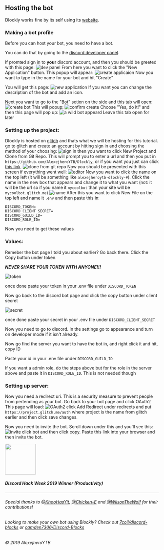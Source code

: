 ## Hosting the bot

Dlockly works fine by its self using its [website](https://dlockly.glitch.me).

### Making a bot profile
Before you can host your bot, you need to have a bot.

You can do that by going to the [discord developer panel](https://discordapp.com/developers/applications/).

If promted sign in to __your__ discord account, and then you should be greeted with this page: ![dev panel](https://cdn.discordapp.com/attachments/606876870063030273/606876892078932016/unknown.png)
From here you want to click the "New Application" button. This popup will appear: ![create applicaion](https://cdn.discordapp.com/attachments/606876870063030273/606877373014736896/unknown.png)
Now you want to type in the name for your bot and hit "Create"

You will get this page: ![new application](https://cdn.discordapp.com/attachments/606876870063030273/606878414477066245/unknown.png) 
If you want you can change the description of the bot and add an icon.

Next you want to go to the "Bot" setion on the side and this tab will open: ![create bot](https://cdn.discordapp.com/attachments/606876870063030273/606879322363658260/unknown.png)
This will popup: ![confirm create](https://cdn.discordapp.com/attachments/606876870063030273/606880123064549387/unknown.png)
Choose "Yes, do it!" and then this page will pop up: ![a wild bot appeard](https://cdn.discordapp.com/attachments/606876870063030273/606884324427563009/unknown.png)
Leave this tab open for later

### Setting up the project:
Dlockly is hosted on [glitch](https://glitch.com) and thats what we will be hosting for this tutorial.
go to [glitch](https://glitch.com) and create an account by hitting sign in and choosing the method of your choosing: ![sign in](https://cdn.discordapp.com/attachments/606876870063030273/606886083136978975/unknown.png)
then you want to click New Project and Clone from Git Repo. This will prompt you to enter a url and then you put in `https://github.com/AlexejheroYTB/Dlockly`, or if you want you just can click [this link](https://glitch.com/edit/#!/import/git?url=https://github.com/AlexejheroYTB/Dlockly).
![clone from git repo](https://cdn.discordapp.com/attachments/606876870063030273/606886831413395492/unknown.png)
Now you should be presented with this screen if everything went well: ![editor](https://cdn.discordapp.com/attachments/606876870063030273/606888668493512708/unknown.png)
Now you want to click the name on the top left (it will be something like `alexejheroytb-dlockly-#`). Click the name in the new box that appears and change it to what you want (not: it will be the url so if you name it `mycoolbot` than your site will be `mycoolbot.glitch.me`) ![name](https://cdn.discordapp.com/attachments/606876870063030273/606889477541199879/unknown.png)
After this you want to click New File on the top left and name it `.env` and then paste this in: 
```env
DISCORD_TOKEN=
DISCORD_CLIENT_SECRET=
DISCORD_GUILD_ID=
DISCORD_ROLE_ID=
```
Now you need to get these values

### Values:
Remeber the bot page I told you about earlier? Go back there. Click the Copy button under token. 

***__NEVER SHARE YOUR TOKEN WITH ANYONE!!!__*** 

![token](https://cdn.discordapp.com/attachments/606876870063030273/606894021448826950/unknown.png)

once done paste your token in your .env file under `DISCORD_TOKEN`

Now go back to the discord bot page and click the copy button under client secret

![secret](https://cdn.discordapp.com/attachments/606876870063030273/606894839283318833/unknown.png)

once done paste your secret in your .env file under `DISCORD_CLIENT_SECRET`

Now you need to go to discord. In the settings go to appearance and turn on developer mode if it isn't already.

Now go find the server you want to have the bot in, and right click it and hit, copy ID

Paste your id in your .env file under `DISCORD_GUILD_ID`

If you want a admin role, do the steps above but for the role in the server above and paste it in `DISCORD_ROLE_ID`. This is not needed though

### Setting up server: 
Now you need a redirect uri. This is a security measure to prevent people from pertending as your bot. Go back to your bot page and click OAuth2
This page will load: ![OAuth2](https://cdn.discordapp.com/attachments/606876870063030273/606903427229810698/unknown.png)
click Add Redirect under redirects and put `https://project.glitch.me/auth` where project is the name from glitch earlier and then click save changes.

Now you need to invite the bot. Scroll down under this and you'll see this: ![invite](https://cdn.discordapp.com/attachments/606876870063030273/606904091683323925/unknown.png)
click bot and then click copy. Paste this link into your browser and then invite the bot.



<img src="https://cdn.glitch.com/43f72134-88ea-4e7b-ace8-4a444b9aab78%2FIcon1.png?v=1561542756208" width="100px" height="100px"> 

##### _Discord Hack Week 2019 Winner (Productivity)_

---

###### _Special thanks to [@KhooHaoYit](https://github.com/khoohaoyit), [@Chicken-E](https://github.com/chicken-e) and [@WilsonTheWolf](https://github.com/wilsonthewolf) for their contributions!_

###### Looking to make your own bot using Blockly? Check out [7coil/discord-blocks](https://github.com/7coil/discord-blocks) or [camden7306/Discord-Blocks](https://github.com/camden7306/Discord-Blocks)

_© 2019 AlexejheroYTB_


